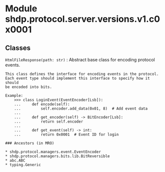 Module shdp.protocol.server.versions.v1.c0x0001
===============================================

Classes
-------

`HtmlFileResponse(path: str)`
:   Abstract base class for encoding protocol events.
    
    This class defines the interface for encoding events in the protocol.
    Each event type should implement this interface to specify how it should
    be encoded into bits.
    
    Example:
        >>> class LoginEvent(EventEncoder[Lsb]):
        ...     def encode(self):
        ...         self.encoder.add_data(0x01, 8)  # Add event data
        ...     
        ...     def get_encoder(self) -> BitEncoder[Lsb]:
        ...         return self.encoder
        ...     
        ...     def get_event(self) -> int:
        ...         return 0x0001  # Event ID for login

    ### Ancestors (in MRO)

    * shdp.protocol.managers.event.EventEncoder
    * shdp.protocol.managers.bits.lib.BitReversible
    * abc.ABC
    * typing.Generic